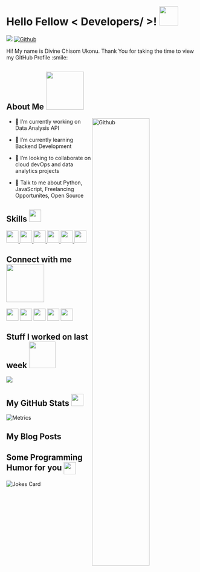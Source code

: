 <h1> Hello Fellow < Developers/ >! <img src = "https://raw.githubusercontent.com/MartinHeinz/MartinHeinz/master/wave.gif" width = 50px> </h1>
<p align='center'>

 ![](https://visitor-badge.laobi.icu/badge?page_id=dee-labs.dee-labs)
[![Github](https://img.shields.io/github/followers/dee-labs?label=Follow&style=social)](https://github.com/dee-labs)

</p>
<div size='20px'> Hi! My name is Divine Chisom Ukonu. Thank You for taking the time to view my GitHub Profile :smile: 
</div>

<h2> About Me <img src = "https://media0.giphy.com/media/KDDpcKigbfFpnejZs6/giphy.gif?cid=ecf05e47oy6f4zjs8g1qoiystc56cu7r9tb8a1fe76e05oty&rid=giphy.gif" width = 100px></h2>

<img width="55%" align="right" alt="Github" src="https://raw.githubusercontent.com/onimur/.github/master/.resources/git-header.svg" />


- 🔭 I’m currently working on Data Analysis API


- 🌱 I’m currently learning Backend Development


- 👯 I’m looking to collaborate on cloud devOps and data analytics projects


- 💬 Talk to me about Python, JavaScript, Freelancing Opportunites, Open Source 

<h2> Skills <img src = "https://media2.giphy.com/media/QssGEmpkyEOhBCb7e1/giphy.gif?cid=ecf05e47a0n3gi1bfqntqmob8g9aid1oyj2wr3ds3mg700bl&rid=giphy.gif" width = 32px> </h2>
<a href= https://github.com/dee-labs?tab=repositories&q=&type=&language=python&sort= > <img width ='32px' src ='https://raw.githubusercontent.com/rahulbanerjee26/githubAboutMeGenerator/main/icons/python.svg'> </a>
<a href= https://github.com/dee-labs?tab=repositories&q=&type=&language=javascript&sort= > <img width ='32px' src ='https://raw.githubusercontent.com/rahulbanerjee26/githubAboutMeGenerator/main/icons/javascript.svg'> </a>
<a href= https://github.com/dee-labs?tab=repositories&q=&type=&language=c&sort= > <img width ='32px' src ='https://raw.githubusercontent.com/rahulbanerjee26/githubAboutMeGenerator/main/icons/c.svg'> </a>
<a href= https://github.com/dee-labs?tab=repositories&q=&type=&language=mysql&sort= > <img width ='32px' src ='https://raw.githubusercontent.com/rahulbanerjee26/githubAboutMeGenerator/main/icons/mysql.svg'> </a>
<a href= https://github.com/dee-labs?tab=repositories&q=&type=&language=linux&sort= > <img width ='32px' src ='https://raw.githubusercontent.com/rahulbanerjee26/githubAboutMeGenerator/main/icons/linux.svg'> </a>
<a href= https://github.com/dee-labs?tab=repositories&q=&type=&language=bash&sort= > <img width ='32px' src ='https://raw.githubusercontent.com/rahulbanerjee26/githubAboutMeGenerator/main/icons/bash.svg'> </a>


<h2> Connect with me <img src='https://raw.githubusercontent.com/ShahriarShafin/ShahriarShafin/main/Assets/handshake.gif' width="100px"> </h2>
<a href = 'https://www.linkedin.com/in/divine-ukonu-7b08031a4'> <img width = '32px' align= 'center' src="https://raw.githubusercontent.com/rahulbanerjee26/githubAboutMeGenerator/main/icons/linked-in-alt.svg"/></a> 
<a href = 'https://www.twitter.com/@chisom_ukonu'> <img width = '32px' align= 'center' src="https://raw.githubusercontent.com/rahulbanerjee26/githubAboutMeGenerator/main/icons/twitter.svg"/></a> 
<a href = 'https://medium.com/@divinechisom1995'> <img width = '32px' align= 'center' src="https://raw.githubusercontent.com/rahulbanerjee26/githubAboutMeGenerator/main/icons/medium.svg"/></a> 
<a href = 'https://dee-labs.github.io/portfolio_project_landing_page.io/'> <img width = '32px' align= 'center' src="https://raw.githubusercontent.com/rahulbanerjee26/githubAboutMeGenerator/main/icons/portfolio.png"/></a> 
<a href = 'https://www.github.com/dee-labs'> <img width = '32px' align= 'center' src="https://raw.githubusercontent.com/rahulbanerjee26/githubAboutMeGenerator/main/icons/github.svg"/></a> 


<h2> Stuff I worked on last week  <img src = "https://media1.giphy.com/media/JZ40cnfnN11KycrvMF/giphy.gif?cid=ecf05e47a0n3gi1bfqntqmob8g9aid1oyj2wr3ds3mg700bl&rid=giphy.gif" width = 70px> </h2>
<a href="https://github.com/anuraghazra/github-readme-stats">
<img align="center" src="https://github-readme-stats.vercel.app/api/wakatime?username=@Divine_Chisom&compact=True"/>
</a>
<br>


<h2> My GitHub Stats <img src='https://media1.giphy.com/media/du3J3cXyzhj75IOgvA/giphy.gif?cid=ecf05e47x2g034i9pzwtzzsd3xgg2w9nr94t4tflbbgo3008&rid=giphy.gif' width='32px'> </h2>

![Metrics](https://metrics.lecoq.io/dee-labs?template=terminal&base.header=0&base.activity=0&base.repositories=0&base.metadata=0&languages=1&languages.limit=8&languages.colors=github&languages.threshold=0%25&config.timezone=America%2FToronto)

<h2> My Blog Posts </h2>

<!-- BLOG-POST-LIST:START -->
<!-- BLOG-POST-LIST:END -->

<h2> Some Programming Humor for you <img align ='center' src='https://media2.giphy.com/media/UQDSBzfyiBKvgFcSTw/giphy.gif?cid=ecf05e47p3cd513axbek3f56ti3jzizq8hincw20jauyyfyw&rid=giphy.gif' width = '32px'></h2>

![Jokes Card](https://readme-jokes.vercel.app/api?theme=default)

<!--
<br>
<footer align='center'>README made with help of <a href='https://github.com/rahulbanerjee26/githubProfileReadmeGenerator'>githubProfileReadmeGenerator</a> </footer>
# Hi there 👋


## I'm honored you're visiting my GitHub! :octocat:



**dee-labs/dee-labs** is a ✨ _special_ ✨ repository because its `README.md` (this file) appears on your GitHub profile.

Here are some ideas to get you started:





- 🔭 I’m currently working on a Data Analysis API

- 🌱 I’m currently learning Backend Development

- 👯 I’m looking to collaborate on cloud devOps and data analytics projects
<!-- - 🤔 I’m looking for help with ...
- 💬 Ask me about ...
- 📫 How to reach me: ...
- 😄 Pronouns: ...
- ⚡ Fun fact: ... 



## ✉️ Find me on:


<p align="center">
 <a href="https://www.linkedin.com/in/divine-ukonu-7b08031a4" target="_blank" rel="noopener noreferrer"> <img src="https://cdn.jsdelivr.net/npm/simple-icons@v6/icons/linkedin.svg" alt="Python" height="40" style="vertical-align:top; margin:4px"></a>
 <a href="divinechisom1995@gmail.com"> <img src="https://cdn.jsdelivr.net/npm/simple-icons@v6/icons/gmail.svg" alt="Python" height="40" style="vertical-align:top; margin:4px"></a>
</p>

<div align="center">
<img width="100%" height = "250px" src="https://cdn.pixabay.com/photo/2019/08/28/19/10/binary-code-4437421_960_720.jpg" alt="cover" />
</div>




![visitors](https://visitor-badge.glitch.me/badge?page_id=dee-labs.dee-labs)

![GitHub stats](https://github-readme-stats.vercel.app/api?username=dee-labs&show_icons=true&theme=tokyonight)
![Top Langs](https://github-readme-stats.vercel.app/api/top-langs/?username=dee-labs&theme=tokyonight)
-->
 
